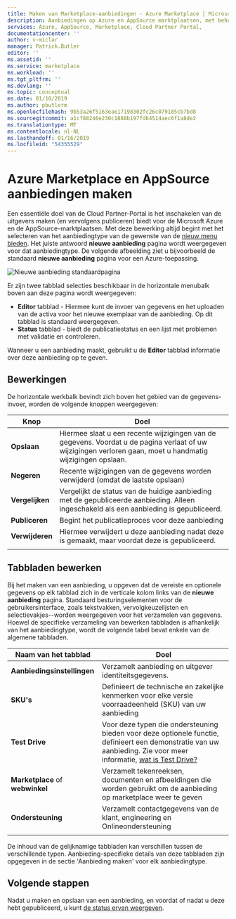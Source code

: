 ```yaml
---
title: Maken van Marketplace-aanbiedingen - Azure Marketplace | Microsoft Docs
description: Aanbiedingen op Azure en AppSource marktplaatsen, met behulp van de Cloud Partner-Portal maken
services: Azure, AppSource, Marketplace, Cloud Partner Portal,
documentationcenter: ''
author: v-miclar
manager: Patrick.Butler
editor: ''
ms.assetid: ''
ms.service: marketplace
ms.workload: ''
ms.tgt_pltfrm: ''
ms.devlang: ''
ms.topic: conceptual
ms.date: 01/10/2019
ms.author: pbutlerm
ms.openlocfilehash: 9b53a26f5163eae17198302fc26c079185cb7bd8
ms.sourcegitcommit: a1cf88246e230c1888b197fdb4514aec6f1a8de2
ms.translationtype: MT
ms.contentlocale: nl-NL
ms.lasthandoff: 01/16/2019
ms.locfileid: "54355529"
---
```

# <a name="create-azure-marketplace-and-appsource-offers"></a>Azure Marketplace en AppSource aanbiedingen maken

Een essentiële doel van de Cloud Partner-Portal is het inschakelen van de uitgevers maken (en vervolgens publiceren) biedt voor de Microsoft Azure en de AppSource-marktplaatsen.  Met deze bewerking altijd begint met het selecteren van het aanbiedingtype van de gewenste van de [nieuw menu bieden](../portal-tour/cpp-new-offer-menu.md).  Het juiste antwoord **nieuwe aanbieding** pagina wordt weergegeven voor dat aanbiedingtype.  De volgende afbeelding ziet u bijvoorbeeld de standaard **nieuwe aanbieding** pagina voor een Azure-toepassing.

![Nieuwe aanbieding standaardpagina](./media/new-offer-page.png)

Er zijn twee tabblad selecties beschikbaar in de horizontale menubalk boven aan deze pagina wordt weergegeven: 
- **Editor** tabblad - Hiermee kunt de invoer van gegevens en het uploaden van de activa voor het nieuwe exemplaar van de aanbieding.  Op dit tabblad is standaard weergegeven.
- **Status** tabblad - biedt de publicatiestatus en een lijst met problemen met validatie en controleren. 

Wanneer u een aanbieding maakt, gebruikt u de **Editor** tabblad informatie over deze aanbieding op te geven. 

## <a name="editing-operations"></a>Bewerkingen

De horizontale werkbalk bevindt zich boven het gebied van de gegevens-invoer, worden de volgende knoppen weergegeven:

|   Knop    |   Doel                                                          |
|   ------    |  --------                                                          |
| **Opslaan**    | Hiermee slaat u een recente wijzigingen van de gegevens.  Voordat u de pagina verlaat of uw wijzigingen verloren gaan, moet u handmatig wijzigingen opslaan. | 
| **Negeren** | Recente wijzigingen van de gegevens worden verwijderd (omdat de laatste opslaan)             |
| **Vergelijken** | Vergelijkt de status van de huidige aanbieding met de gepubliceerde aanbieding.  Alleen ingeschakeld als een aanbieding is gepubliceerd.  |
| **Publiceren** | Begint het publicatieproces voor deze aanbieding                       |
| **Verwijderen**  | Hiermee verwijdert u deze aanbieding nadat deze is gemaakt, maar voordat deze is gepubliceerd. |
|   |   |


## <a name="editing-tabs"></a>Tabbladen bewerken

Bij het maken van een aanbieding, u opgeven dat de vereiste en optionele gegevens op elk tabblad zich in de verticale kolom links van de **nieuwe aanbieding** pagina.  Standaard besturingselementen voor de gebruikersinterface, zoals tekstvakken, vervolgkeuzelijsten en selectievakjes--worden weergegeven voor het verzamelen van gegevens.  Hoewel de specifieke verzameling van bewerken tabbladen is afhankelijk van het aanbiedingtype, wordt de volgende tabel bevat enkele van de algemene tabbladen.

|      Naam van het tabblad       |   Doel                                                            |
|      --------       |   -------                                                            |
| **Aanbiedingsinstellingen**  | Verzamelt aanbieding en uitgever identiteitsgegevens.                    |
| **SKU's**            | Definieert de technische en zakelijke kenmerken voor elke versie voorraadeenheid (SKU) van uw aanbieding |
| **Test Drive**      | Voor deze typen die ondersteuning bieden voor deze optionele functie, definieert een demonstratie van uw aanbieding.  Zie voor meer informatie, [wat is Test Drive?](../../cloud-partner-portal-orig/what-is-test-drive.md)  |
| **Marketplace** of **webwinkel** | Verzamelt tekenreeksen, documenten en afbeeldingen die worden gebruikt om de aanbieding op marketplace weer te geven |
| **Ondersteuning**         | Verzamelt contactgegevens van de klant, engineering en Onlineondersteuning  |
|  |  |

De inhoud van de gelijknamige tabbladen kan verschillen tussen de verschillende typen.  Aanbieding-specifieke details van deze tabbladen zijn opgegeven in de sectie 'Aanbieding maken' voor elk aanbiedingtype.


## <a name="next-steps"></a>Volgende stappen

Nadat u maken en opslaan van een aanbieding, en voordat of nadat u deze hebt gepubliceerd, u kunt [de status ervan weergeven](./cpp-view-status-offer.md).
